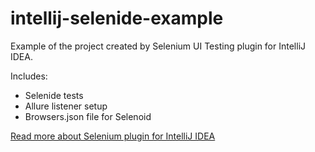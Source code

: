 # intellij-selenide-example

Example of the project created by Selenium UI Testing plugin for IntelliJ IDEA.

Includes:

- Selenide tests
- Allure listener setup
- Browsers.json file for Selenoid


[Read more about Selenium plugin for IntelliJ IDEA](https://blog.jetbrains.com/idea/2020/03/intellij-idea-2020-1-selenium-support/)